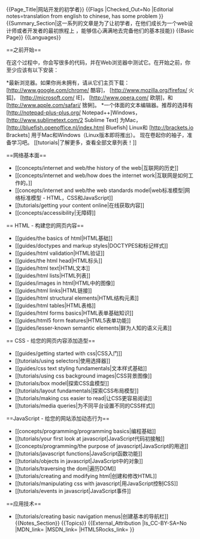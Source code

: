 {{Page_Title|网站开发的初学者}}
{{Flags
|Checked_Out=No
|Editorial notes=translation from english to chinese, has some problem
}}
{{Summary_Section|这一系列的文章是为了让初学者，在他们成长为一个web设计师或者开发者的最初旅程上 ，能够信心满满地去完备他们的基本技能}}
{{Basic Page}}
{{Languages}}

==之前开始==

在这个过程中，你会写很多的代码，并在Web浏览器中测试它。在开始之前，你至少应该有以下安装：

*最新浏览器。如果你尚未拥有，请从它们主页下载： 
[http://www.google.com/chrome/ 酷容]，
[http://www.mozilla.org/firefox/ 火狐]，
[http://microsoft.com/ IE]，
[http://www.opera.com/ 欧朋]，和
[http://www.apple.com/safari/ 猞猁]。
*一个体面的文本编辑器。推荐的选择有[http://notepad-plus-plus.org/ Notepad++]Windows，[http://www.sublimetext.com/2 Sublime Text] 为Mac，[http://bluefish.openoffice.nl/index.html Bluefish] Linux和 [http://brackets.io Brackets] 用于Mac和Windows（Linux版本即将推出）。
现在卷起你的袖子，准备学习吧。 [[tutorials|了解更多，查看全部文章列表！]]

==网络基本面==
* [[concepts/internet and web/the history of the web|互联网的历史]]
* [[concepts/internet and web/how does the internet work|互联网是如何工作的。]]
* [[concepts/internet and web/the web standards model|web标准模型|网络标准模型 - HTML，CSS和JavaScript]]
* [[tutorials/getting your content online|在线获取内容]]
* [[concepts/accessibility|无障碍]]

== HTML - 构建您的网页内容==
* [[guides/the basics of html|HTML基础]]
* [[guides/doctypes and markup styles|DOCTYPES和标记样式]]
* [[guides/html validation|HTML验证]]
* [[guides/the html head|HTML标头]]
* [[guides/html text|HTML文本]]
* [[guides/html lists|HTML列表]]
* [[guides/images in html|HTML中的图像]]
* [[guides/html links|HTML链接]]
* [[guides/html structural elements|HTML结构元素]]
* [[guides/html tables|HTML表格]]
* [[guides/html forms basics|HTML表单基础知识]]
* [[guides/html5 form features|HTML5表单功能]]
* [[guides/lesser-known semantic elements|鲜为人知的语义元素]]

== CSS - 给您的网页内容添加造型==

* [[guides/getting started with css|CSS入门]]
* [[tutorials/using selectors|使用选择器]]
* [[guides/css text styling fundamentals|文本样式基础]]
* [[tutorials/using css background images|CSS背景图像]]
* [[tutorials/box model|探索CSS盒模型]]
* [[tutorials/layout fundamentals|探索CSS布局模型]]
* [[tutorials/making css easier to read|让CSS更容易阅读]]
* [[tutorials/media queries|为不同平台设置不同的CSS样式]]

==JavaScript - 给您的网站添加动态行为==

* [[concepts/programming/programming basics|编程基础]]
* [[tutorials/your first look at javascript|JavaScript代码初接触]]
* [[concepts/programming/the purpose of javascript|JavaScript的用途]]
* [[tutorials/javascript functions|JavaScript函数功能]]
* [[tutorials/objects in javascript|JavaScript中的对象]]
* [[tutorials/traversing the dom|遍历DOM]]
* [[tutorials/creating and modifying html|创建和修改HTML]]
* [[tutorials/manipulating css with javascript|用JavaScript控制CSS]]
* [[tutorials/events in javascript|JavaScript事件]]

==应用技术==


* [[tutorials/creating basic navigation menus|创建基本的导航栏]]
{{Notes_Section}}
{{Topics}}
{{External_Attribution
|Is_CC-BY-SA=No
|MDN_link=
|MSDN_link=
|HTML5Rocks_link=
}}